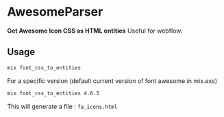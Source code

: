 # AwesomeParser

**Get Awesome Icon CSS as HTML entities**
Useful for webflow.

## Usage

```bash
mix font_css_to_entities
```

For a specific version (default current version of font awesome in mix.exs)

```bash
mix font_css_to_entities 4.6.3
```

This will generate a file : `fa_icons.html`
